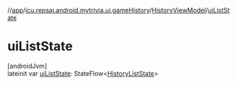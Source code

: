 //[app](../../../index.md)/[icu.repsaj.android.mytrivia.ui.gameHistory](../index.md)/[HistoryViewModel](index.md)/[uiListState](ui-list-state.md)

# uiListState

[androidJvm]\
lateinit var [uiListState](ui-list-state.md):
StateFlow&lt;[HistoryListState](../-history-list-state/index.md)&gt;
